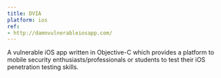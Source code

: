 ```yaml
---
title: DVIA
platform: ios
ref:
- http://damnvulnerableiosapp.com/
---
```


A vulnerable iOS app written in Objective-C which provides a platform to mobile security enthusiasts/professionals or students to test their iOS penetration testing skills.

